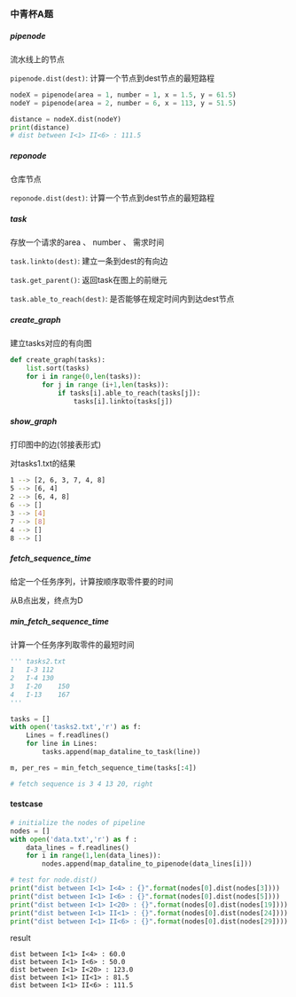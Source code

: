 ### 中青杯A题



##### pipenode

流水线上的节点

`pipenode.dist(dest)`: 计算一个节点到dest节点的最短路程

```python
nodeX = pipenode(area = 1, number = 1, x = 1.5, y = 61.5)
nodeY = pipenode(area = 2, number = 6, x = 113, y = 51.5)

distance = nodeX.dist(nodeY)
print(distance)
# dist between I<1> II<6> : 111.5
```



##### reponode

仓库节点

`reponode.dist(dest)`: 计算一个节点到dest节点的最短路程



##### task

存放一个请求的area 、 number 、 需求时间

`task.linkto(dest)`: 建立一条到dest的有向边

`task.get_parent()`: 返回task在图上的前继元

`task.able_to_reach(dest)`: 是否能够在规定时间内到达dest节点



##### create_graph

建立tasks对应的有向图

```python
def create_graph(tasks):
    list.sort(tasks)
    for i in range(0,len(tasks)):
        for j in range (i+1,len(tasks)):
            if tasks[i].able_to_reach(tasks[j]):
                tasks[i].linkto(tasks[j])
```



##### show_graph

打印图中的边(邻接表形式)

对tasks1.txt的结果

```sh
1 --> [2, 6, 3, 7, 4, 8]
5 --> [6, 4]
2 --> [6, 4, 8]
6 --> []
3 --> [4]
7 --> [8]
4 --> []
8 --> []
```



##### fetch_sequence_time

给定一个任务序列，计算按顺序取零件要的时间

从B点出发，终点为D



##### min_fetch_sequence_time

计算一个任务序列取零件的最短时间

```python
''' tasks2.txt
1	I-3	112
2	I-4	130
3	I-20	150
4	I-13	167
'''

tasks = []
with open('tasks2.txt','r') as f:
    Lines = f.readlines()
    for line in Lines:
        tasks.append(map_dataline_to_task(line))

m, per_res = min_fetch_sequence_time(tasks[:4])

# fetch sequence is 3 4 13 20, right
```



#### testcase

```python
# initialize the nodes of pipeline
nodes = []
with open('data.txt','r') as f :
    data_lines = f.readlines()
    for i in range(1,len(data_lines)):
        nodes.append(map_dataline_to_pipenode(data_lines[i]))

# test for node.dist() 
print("dist between I<1> I<4> : {}".format(nodes[0].dist(nodes[3])))
print("dist between I<1> I<6> : {}".format(nodes[0].dist(nodes[5])))
print("dist between I<1> I<20> : {}".format(nodes[0].dist(nodes[19])))
print("dist between I<1> II<1> : {}".format(nodes[0].dist(nodes[24])))
print("dist between I<1> II<6> : {}".format(nodes[0].dist(nodes[29])))
```

result

```shell
dist between I<1> I<4> : 60.0
dist between I<1> I<6> : 50.0  
dist between I<1> I<20> : 123.0
dist between I<1> II<1> : 81.5 
dist between I<1> II<6> : 111.5
```

